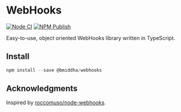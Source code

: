 # WebHooks

[![Node CI](https://github.com/bmiddha/webhooks/workflows/Node%20CI/badge.svg)](https://github.com/bmiddha/webhooks/actions?query=workflow%3A%22Node+CI%22) [![NPM Publish](https://github.com/bmiddha/webhooks/workflows/NPM%20Publish/badge.svg)](https://github.com/bmiddha/webhooks/actions?query=workflow%3A%22NPM+Publish%22) 

Easy-to-use, object oriented WebHooks library written in TypeScript.

## Install

```powershell
npm install --save @bmiddha/webhooks
```

## Acknowledgments

Inspired by [roccomuso/node-webhooks](https://github.com/roccomuso/node-webhooks).
